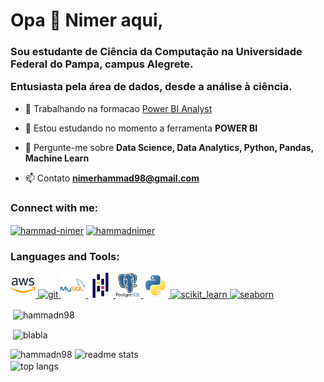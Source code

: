 <h1 align="left">Opa 👋 Nimer aqui,</h1>
<h3 align="left">Sou estudante de Ciência da Computação na Universidade Federal do Pampa, campus Alegrete. 
  
Entusiasta pela área de dados, desde a análise à ciência.</h3>

- 🔭 Trabalhando  na formacao [Power BI Analyst](https://www.dio.me/curso-power-bi)

- 🌱 Estou estudando no momento a ferramenta **POWER BI**

- 💬 Pergunte-me sobre **Data Science, Data Analytics, Python, Pandas, Machine Learn**

- 📫 Contato **nimerhammad98@gmail.com**

<h3 align="left">Connect with me:</h3>
<p align="left">
<a href="https://linkedin.com/in/hammad-nimer" target="blank"><img align="center" src="https://raw.githubusercontent.com/rahuldkjain/github-profile-readme-generator/master/src/images/icons/Social/linked-in-alt.svg" alt="hammad-nimer" height="30" width="40" /></a>
<a href="https://instagram.com/hammadnimer" target="blank"><img align="center" src="https://raw.githubusercontent.com/rahuldkjain/github-profile-readme-generator/master/src/images/icons/Social/instagram.svg" alt="hammadnimer" height="30" width="40" /></a>
</p>

<h3 align="left">Languages and Tools:</h3>
<p align="left"> <a href="https://aws.amazon.com" target="_blank" rel="noreferrer"> <img src="https://raw.githubusercontent.com/devicons/devicon/master/icons/amazonwebservices/amazonwebservices-original-wordmark.svg" alt="aws" width="40" height="40"/> </a> <a href="https://git-scm.com/" target="_blank" rel="noreferrer"> <img src="https://www.vectorlogo.zone/logos/git-scm/git-scm-icon.svg" alt="git" width="40" height="40"/> </a> <a href="https://www.mysql.com/" target="_blank" rel="noreferrer"> <img src="https://raw.githubusercontent.com/devicons/devicon/master/icons/mysql/mysql-original-wordmark.svg" alt="mysql" width="40" height="40"/> </a> <a href="https://pandas.pydata.org/" target="_blank" rel="noreferrer"> <img src="https://raw.githubusercontent.com/devicons/devicon/2ae2a900d2f041da66e950e4d48052658d850630/icons/pandas/pandas-original.svg" alt="pandas" width="40" height="40"/> </a> <a href="https://www.postgresql.org" target="_blank" rel="noreferrer"> <img src="https://raw.githubusercontent.com/devicons/devicon/master/icons/postgresql/postgresql-original-wordmark.svg" alt="postgresql" width="40" height="40"/> </a> <a href="https://www.python.org" target="_blank" rel="noreferrer"> <img src="https://raw.githubusercontent.com/devicons/devicon/master/icons/python/python-original.svg" alt="python" width="40" height="40"/> </a> <a href="https://scikit-learn.org/" target="_blank" rel="noreferrer"> <img src="https://upload.wikimedia.org/wikipedia/commons/0/05/Scikit_learn_logo_small.svg" alt="scikit_learn" width="40" height="40"/> </a> <a href="https://seaborn.pydata.org/" target="_blank" rel="noreferrer"> <img src="https://seaborn.pydata.org/_images/logo-mark-lightbg.svg" alt="seaborn" width="40" height="40"/> </a> 
</p>

<p>&nbsp;<img align="center" src="https://github-readme-stats.vercel.app/api?username=hammadn98&show_icons=true&theme=onedark&locale=en" alt="hammadn98" /></p>
<p>&nbsp;<img align="center" src="https://github-readme-streak.vercel.app/api?username=hammadn98&show_icons=true&theme=onedark&locale=en" alt="blabla" /></p>


<!-- <p><img align="center" src="https://github-readme-streak-stats.herokuapp.com/?user=hammadn98&" alt="hammadn98" /></p> [![MongoDB](https://img.shields.io/badge/MongoDB-%234ea94b.svg?style=for-the-badge&logo=mongodb&logoColor=white)](https://www.mongodb.com) -->


  <img width=390 src="https://github-readme-streak-stats.vercel.app/api?user=HammadN98&show_icons=true&theme=react&border_radius=10" alt="hammadn98"/>
  <img width=390 src="https://github-readme-stats-hammadn98.vercel.app/api?username=hammadn98&count_private=true&show_icons=true&theme=react&rank_icon=github&border_radius=10" alt="readme stats" />
  <br/>
  <img width=325 align="center" src="https://github-readme-stats-hammadn98.vercel.app/api/top-langs/?username=hammadn98&hide=HTML&langs_count=8&layout=compact&theme=react&border_radius=10&size_weight=0.5&count_weight=0.5&exclude_repo=github-readme-stats" alt="top langs" />
</div>

